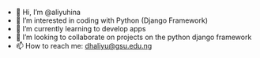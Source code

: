 - 👋 Hi, I’m @aliyuhina
- 👀 I’m interested in coding with Python (Django Framework)
- 🌱 I’m currently learning to develop apps
- 💞️ I’m looking to collaborate on projects on the python django framework
- 📫 How to reach me: dhaliyu@gsu.edu.ng

<!---
aliyuhina/aliyuhina is a ✨ special ✨ repository because its `README.md` (this file) appears on your GitHub profile.
You can click the Preview link to take a look at your changes.
--->

